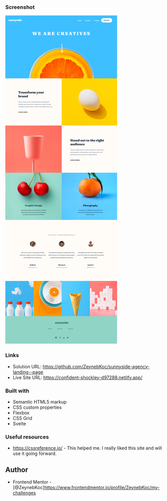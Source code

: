 ### Screenshot
![](./public/screenshots/screenshot.png)


### Links
- Solution URL: https://github.com/ZeynebKoc/sunnyside-agency-landing--page
- Live Site URL: https://confident-shockley-d97288.netlify.app/


### Built with
- Semantic HTML5 markup
- CSS custom properties
- Flexbox
- CSS Grid
- Svelte

### Useful resources
- https://cssreference.io/ - This helped me. I really liked this site and will use it going forward.


## Author
- Frontend Mentor - [@ZeynebKoc]https://www.frontendmentor.io/profile/ZeynebKoc/my-challenges